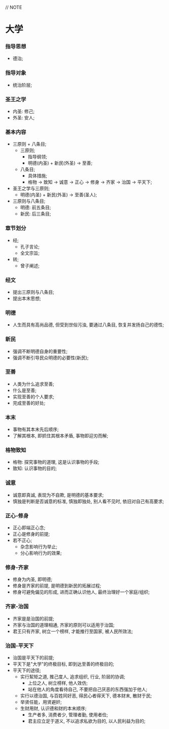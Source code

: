 // NOTE

# 大学

### 指导思想

- 德治;

### 指导对象

- 统治阶层;

### 圣王之学

- 内圣: 修己;
- 外圣: 安人;

### 基本内容

- 三原则 + 八条目;
  - 三原则;
    - 指导纲领;
    - 明德(内圣) + 新民(外圣) -> 至善;
  - 八条目;
    - 具体措施;
    - 格物 -> 致知 -> 诚意 -> 正心 -> 修身 -> 齐家 -> 治国 -> 平天下;
- 圣王之学与三原则;
  - 明德(内圣) + 新民(外圣) -> 至善(圣人);
- 三原则与八条目;
  - 明德: 前五条目;
  - 新民: 后三条目;

### 章节划分

- 经;
  - 孔子言论;
  - 全文宗旨;
- 转;
  - 曾子阐述;

### 经文

- 提出三原则与八条目;
- 提出本末思想;

### 明德

- 人生而具有高尚品德, 但受到世俗污浊, 要通过八条目, 恢复并发扬自己的德性;

### 新民

- 强调不断明德自身的重要性;
- 强调不断引导民众明德的必要性(新民);

### 至善

- 人类为什么追求至善;
- 什么是至善;
- 实现至善的个人要求;
- 完成至善的好处;

### 本末

- 事物有其本末先后顺序;
- 了解其根本, 即抓住其根本矛盾, 事物即迎刃而解;

### 格物致知

- 格物: 探究事物的道理, 这是认识事物的手段;
- 致知: 认识事物的目的;

### 诚意

- 诚意即真诚, 表现为不自欺, 是明德的基本要求;
- 慎独是判断是否诚意的标准, 慎独即独处, 别人看不见时, 依旧对自己有高要求;

### 正心-修身

- 正心即端正心念;
- 正心是修身的前提;
- 若不正心;
  - 杂念影响行为举止;
  - 分心影响行为的效果;

### 修身-齐家

- 修身为内圣, 即明德;
- 修身是齐家的前提, 是明德到新民的拓展过程;
- 修身可避免偏见的形成, 进而正确认识他人, 最终治理好一个家庭/组织;

### 齐家-治国

- 齐家是是治国的前提;
- 齐家与治国的道理相通, 齐家的原则可以适用于治国;
- 君王只有齐家, 树立一个榜样, 才能推行至国家, 被人民所效法;

### 治国-平天下

- 治国是平天下的前提;
- 平天下是"大学"的终极目标, 即到达至善的终极目的;
- 平天下的途径;
  - 实行絜矩之道, 推己度人, 追求组织, 行业, 阶层的协调;
    - 上位之人, 树立榜样, 他人效仿;
    - 站在他人的角度看待自己, 不要把自己厌恶的东西强加于他人;
  - 实行以德治国, 与百姓同好恶, 得民心者得天下, 德本财末, 散财于民;
  - 举贤任能，用贤避奸;
  - 生财用财, 认识德和财的本末顺序;
    - 生产者多, 消费者少, 管理者勤, 使用者俭;
    - 君主应立足于道义, 不以追求私欲为目的, 以人民利益为目的;
